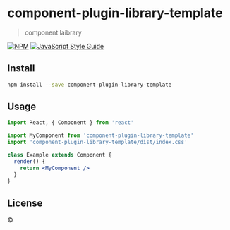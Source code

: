 # component-plugin-library-template

> component laibrary

[![NPM](https://img.shields.io/npm/v/component-plugin-library-template.svg)](https://www.npmjs.com/package/component-plugin-library-template) [![JavaScript Style Guide](https://img.shields.io/badge/code_style-standard-brightgreen.svg)](https://standardjs.com)

## Install

```bash
npm install --save component-plugin-library-template
```

## Usage

```jsx
import React, { Component } from 'react'

import MyComponent from 'component-plugin-library-template'
import 'component-plugin-library-template/dist/index.css'

class Example extends Component {
  render() {
    return <MyComponent />
  }
}
```

## License

 © [](https://github.com/)
